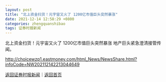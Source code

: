 ```yaml
---
layout: post
title: "北上资金扫货！元宇宙又火了 1200亿市值巨头突然暴涨"
date: 2021-12-14 12:58:29 +0800
categories: zhengquanshibao
tags: 证券时报新闻
---
```

北上资金扫货！元宇宙又火了 1200亿市值巨头突然暴涨
地产巨头紧急澄清接管传闻。

<http://choicewzp1.eastmoney.com/html_News/NewsShare.html?infoCode=NW202112142213044649>

[返回证券时报新闻](//finews.withounder.com/zhengquanshibao/)｜[返回首页](//finews.withounder.com/)
